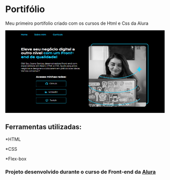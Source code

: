 # Portifólio

Meu primeiro portifolio criado com os cursos de Html e Css da Alura



![image](https://github.com/rogerioplacides/portifolio/blob/main/assets/portifolio.PNG)

## Ferramentas utilizadas:

*HTML

*CSS

*Flex-box

### Projeto desenvolvido durante o curso de Front-end da [Alura](https://www.alura.com.br/)

